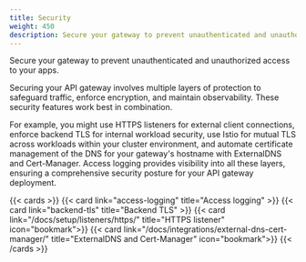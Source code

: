 ```yaml
---
title: Security
weight: 450
description: Secure your gateway to prevent unauthenticated and unauthorized access to your apps. 
---
```


Secure your gateway to prevent unauthenticated and unauthorized access to your apps. 

Securing your API gateway involves multiple layers of protection to safeguard traffic, enforce encryption, and maintain observability. These security features work best in combination. 

For example, you might use HTTPS listeners for external client connections, enforce backend TLS for internal workload security, use Istio for mutual TLS across workloads within your cluster environment, and automate certificate management of the DNS for your gateway's hostname with ExternalDNS and Cert-Manager. Access logging provides visibility into all these layers, ensuring a comprehensive security posture for your API gateway deployment.

{{< cards >}}
  {{< card link="access-logging" title="Access logging" >}}
  {{< card link="backend-tls" title="Backend TLS" >}}
  {{< card link="/docs/setup/listeners/https/" title="HTTPS listener" icon="bookmark">}}
  {{< card link="/docs/integrations/external-dns-cert-manager/" title="ExternalDNS and Cert-Manager" icon="bookmark">}}
{{< /cards >}}

<!--{{< card link="/docs/integrations/istio/" title="Istio for mTLS" icon="bookmark">}}-->